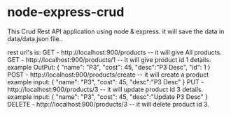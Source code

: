 # node-express-crud
This Crud Rest API application using node &  express.
it will save the data in data/data.json file..


rest url's is:
GET - http://localhost:900/products -- it will give All products.
GET - http://localhost:900/products/1 -- it will give product id 1 details.
   example OutPut:
        {
            "name": "P3",
            "cost": 45,
            "desc":"P3 Desc",
            "id": 1
        }
POST - http://localhost:900/products/create -- it will create a product
    example input:
        {
            "name": "P3",
            "cost": 45,
            "desc":"P3 Desc"
        }
PUT - http://localhost:900/products/3 -- it will update product id 3 details.
    example input:
        {
            "name": "P3",
            "cost": 45,
            "desc":"Update P3 Desc"
        }
DELETE - http://localhost:900/products/3 -- it will delete product id 3.